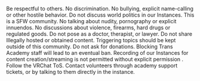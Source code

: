 Be respectful to others. No discrimination.
No bullying, explicit name-calling or other hostile behavior.
Do not discuss world politics in our Instances.
This is a SFW community. No talking about nudity‚ pornography or explicit innuendos.
No discussions about violence, firearms, hard drugs  or regulated goods.
Do not pose as a doctor‚ therapist‚ or lawyer.
Do not share Illegally hosted or obtained content.
Triggering topics should be kept outside of this community.
Do not ask for donations.
Blocking Trans Academy staff will lead to an eventual ban.
Recording of our Instances for content creation/streaming is not permitted without explicit permission .
Follow the VRChat ToS.
Contact volunteers through academy support tickets, or by talking to them directly in the instance.